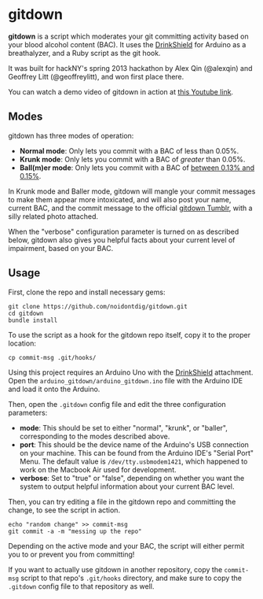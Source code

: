 gitdown
=======
__gitdown__ is a script which moderates your git committing activity based on your blood alcohol content (BAC). It uses the [DrinkShield](http://www.gfxhax.com/drinkshield/) for Arduino as a breathalyzer, and a Ruby script as the git hook.

It was built for hackNY's spring 2013 hackathon by Alex Qin (@alexqin) and Geoffrey Litt (@geoffreylitt), and won first place there. 
 
You can watch a demo video of gitdown in action at [this Youtube link](http://www.youtube.com/watch?v=NnBb1wmHj5k).

Modes
------
gitdown has three modes of operation:

- __Normal mode__: Only lets you commit with a BAC of less than 0.05%.
- __Krunk mode__: Only lets you commit with a BAC of _greater_ than 0.05%.
- __Ball(m)er mode__: Only lets you commit with a BAC of [between 0.13% and 0.15%](http://xkcd.com/323/).

In Krunk mode and Baller mode, gitdown will mangle your commit messages to make them appear more intoxicated, and will also post your name, current BAC, and the commit message to the official [gitdown Tumblr](http://gitdownhackny.tumblr.com), with a silly related photo attached.

When the "verbose" configuration parameter is turned on as described below, gitdown also gives you helpful facts about your current level of impairment, based on your BAC.

Usage
-----
First, clone the repo and install necessary gems:

    git clone https://github.com/noidontdig/gitdown.git
    cd gitdown
    bundle install

To use the script as a hook for the gitdown repo itself, copy it to the proper location:

    cp commit-msg .git/hooks/

Using this project requires an Arduino Uno with the [DrinkShield](http://www.gfxhax.com/drinkshield/) attachment. Open the `arduino_gitdown/arduino_gitdown.ino` file with the Arduino IDE and load it onto the Arduino.

Then, open the `.gitdown` config file and edit the three configuration parameters:
- __mode__: This should be set to either "normal", "krunk", or "baller", corresponding to the modes described above.
- __port__: This should be the device name of the Arduino's USB connection on your machine. This can be found from the Arduino IDE's "Serial Port" Menu. The default value is `/dev/tty.usbmodem1421`, which happened to work on the Macbook Air used for development.
- __verbose__: Set to "true" or "false", depending on whether you want the system to output helpful information about your current BAC level.

Then, you can try editing a file in the gitdown repo and committing the change, to see the script in action.

    echo "random change" >> commit-msg
    git commit -a -m "messing up the repo"

Depending on the active mode and your BAC, the script will either permit you to or prevent you from committing!

If you want to actually use gitdown in another repository, copy the `commit-msg` script to that repo's `.git/hooks` directory, and make sure to copy the `.gitdown` config file to that repository as well.

